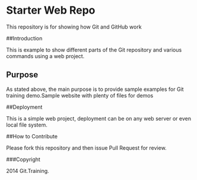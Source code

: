 # Starter Web Repo

This repository is for showing how Git and GitHub work

##Introduction

This is example to show different parts of the Git repository and various commands using a web project.

## Purpose

As stated above, the main purpose is to provide sample examples for Git training demo.Sample website with plenty of files for demos

##Deployment

This is a simple web project, deployment can be on any web server or even local file system.

##How to Contribute

Please fork this repository and then issue Pull Request for review.

###Copyright

2014 Git.Training.